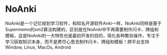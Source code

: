 # NoAnki
NoAnki是一个记忆规划学习软件，和知名开源软件Anki一样，NoAnki同样是基于Supermemo的sm2算法构建的，区别是在NoAnki中不再需要制作闪卡、牌组和模板，这是NoAnki的一大特性也是最初开发的目的，简化各种繁杂操作，专注于学习获取知识本身，而不是费尽心思去制作闪卡、牌组和模板！跨平台支持 Window, Linux, MacOs, Android
